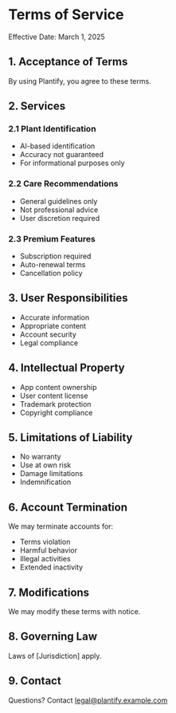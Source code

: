 # Terms of Service

Effective Date: March 1, 2025

## 1. Acceptance of Terms

By using Plantify, you agree to these terms.

## 2. Services

### 2.1 Plant Identification

- AI-based identification
- Accuracy not guaranteed
- For informational purposes only

### 2.2 Care Recommendations

- General guidelines only
- Not professional advice
- User discretion required

### 2.3 Premium Features

- Subscription required
- Auto-renewal terms
- Cancellation policy

## 3. User Responsibilities

- Accurate information
- Appropriate content
- Account security
- Legal compliance

## 4. Intellectual Property

- App content ownership
- User content license
- Trademark protection
- Copyright compliance

## 5. Limitations of Liability

- No warranty
- Use at own risk
- Damage limitations
- Indemnification

## 6. Account Termination

We may terminate accounts for:

- Terms violation
- Harmful behavior
- Illegal activities
- Extended inactivity

## 7. Modifications

We may modify these terms with notice.

## 8. Governing Law

Laws of [Jurisdiction] apply.

## 9. Contact

Questions? Contact legal@plantify.example.com
